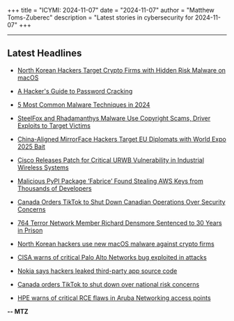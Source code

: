 +++
title = "ICYMI: 2024-11-07"
date = "2024-11-07"
author = "Matthew Toms-Zuberec"
description = "Latest stories in cybersecurity for 2024-11-07"
+++

---------------------------------------------------------------------------
## Latest Headlines
- [North Korean Hackers Target Crypto Firms with Hidden Risk Malware on macOS](https://thehackernews.com/2024/11/north-korean-hackers-target-crypto.html)

- [A Hacker's Guide to Password Cracking](https://thehackernews.com/2024/11/a-hackers-guide-to-password-cracking.html)

- [5 Most Common Malware Techniques in 2024](https://thehackernews.com/2024/11/5-most-common-malware-techniques-in-2024.html)

- [SteelFox and Rhadamanthys Malware Use Copyright Scams, Driver Exploits to Target Victims](https://thehackernews.com/2024/11/steelfox-and-rhadamanthys-malware-use.html)

- [China-Aligned MirrorFace Hackers Target EU Diplomats with World Expo 2025 Bait](https://thehackernews.com/2024/11/china-aligned-mirrorface-hackers-target.html)

- [Cisco Releases Patch for Critical URWB Vulnerability in Industrial Wireless Systems](https://thehackernews.com/2024/11/cisco-releases-patch-for-critical-urwb.html)

- [Malicious PyPI Package ‘Fabrice’ Found Stealing AWS Keys from Thousands of Developers](https://thehackernews.com/2024/11/malicious-pypi-package-fabrice-found.html)

- [Canada Orders TikTok to Shut Down Canadian Operations Over Security Concerns](https://thehackernews.com/2024/11/canada-orders-tiktok-to-shut-down.html)

- [764 Terror Network Member Richard Densmore Sentenced to 30 Years in Prison](https://www.wired.com/story/richard-densmore-sentencing-764/)

- [North Korean hackers use new macOS malware against crypto firms](https://www.bleepingcomputer.com/news/security/north-korean-hackers-use-new-macos-malware-against-crypto-firms/)

- [CISA warns of critical Palo Alto Networks bug exploited in attacks](https://www.bleepingcomputer.com/news/security/cisa-warns-of-critical-palo-alto-networks-bug-exploited-in-attacks/)

- [Nokia says hackers leaked third-party app source code](https://www.bleepingcomputer.com/news/security/nokia-says-hackers-leaked-third-party-app-source-code/)

- [Canada orders TikTok to shut down over national risk concerns](https://www.bleepingcomputer.com/news/security/canada-orders-tiktok-to-shut-down-over-national-risk-concerns/)

- [HPE warns of critical RCE flaws in Aruba Networking access points](https://www.bleepingcomputer.com/news/security/hpe-warns-of-critical-rce-flaws-in-aruba-networking-access-points/)

**-- MTZ**